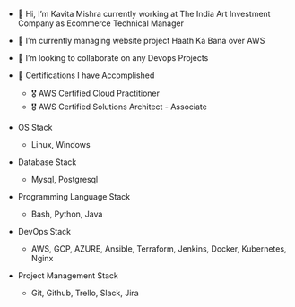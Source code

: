 - 👋 Hi, I’m Kavita Mishra currently working at The India Art Investment Company as Ecommerce Technical Manager
- 🌱 I’m currently managing website project Haath Ka Bana over AWS
- 💞️ I’m looking to collaborate on any Devops Projects

- 🧾 Certifications I have Accomplished
    - 🎖 AWS Certified Cloud Practitioner
    - 🎖 AWS Certified Solutions Architect - Associate

- OS Stack
    - Linux, Windows

- Database Stack
    - Mysql, Postgresql

- Programming Language Stack
    - Bash, Python, Java

- DevOps Stack
    - AWS, GCP, AZURE, Ansible, Terraform, Jenkins, Docker, Kubernetes, Nginx

- Project Management Stack
    - Git, Github, Trello, Slack, Jira

<!---
Kavitaatdesign/Kavitaatdesign is a ✨ special ✨ repository because its `README.md` (this file) appears on your GitHub profile.
You can click the Preview link to take a look at your changes.
--->
